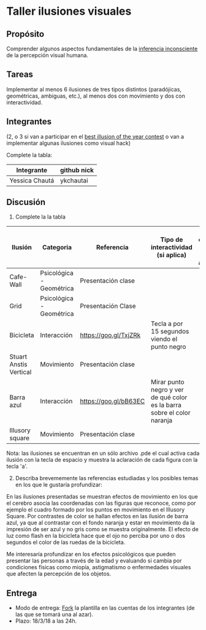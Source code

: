 # Taller ilusiones visuales

## Propósito

Comprender algunos aspectos fundamentales de la [inferencia inconsciente](https://github.com/VisualComputing/Cognitive) de la percepción visual humana.

## Tareas

Implementar al menos 6 ilusiones de tres tipos distintos (paradójicas, geométricas, ambiguas, etc.), al menos dos con movimiento y dos con interactividad.

## Integrantes
(2, o 3 si van a participar en el [best illusion of the year contest](illusionoftheyear.com) o van a implementar algunas ilusiones como visual hack)

Complete la tabla:

|   Integrante   | github nick |
| -------------- |-------------|
| Yessica Chautá |  ykchautai  |

## Discusión

1. Complete la la tabla

| Ilusión | Categoria | Referencia | Tipo de interactividad (si aplica) | URL código base (si aplica) |
|---------|-----------|------------|------------------------------------|-----------------------------|
| Cafe-Wall | Psicológica - Geométrica | Presentación clase |                                    |                             |
| Grid | Psicológica - Geométrica | Presentación Clase           |                                    |                             |
| Bicicleta | Interacción          | https://goo.gl/TxjZRk           |  Tecla a por 15 segundos viendo el punto negro                                 |                             |
| Stuart Anstis Vertical | Movimiento          | Presentación clase           |                                    |                             |
| Barra azul | Interacción | https://goo.gl/bB63EC           |  Mirar punto negro y ver de qué color es la barra sobre el color naranja                                  |                             |
| Illusory square | Movimiento          | Presentación clase           |                                    |                             |

Nota: las ilusiones se encuentran en un sólo archivo .pde el cual activa cada ilusión con la tecla de espacio y muestra la aclaración de cada figura con la tecla 'a'.

2. Describa brevememente las referencias estudiadas y los posibles temas en los que le gustaría profundizar:

En las ilusiones presentadas se muestran efectos de movimiento en los que el cerebro asocia las coordenadas con las figuras que reconoce, como por ejemplo el cuadro formado por los puntos en movimiento en el Illusory Square. Por contrastes de color se hallan efectos en las ilusión de barra azul, ya que al contrastar con el fondo naranja y estar en movimiento da la impresión de ser azul y no gris como se muestra originalmente. El efecto de luz como flash en la bicicleta hace que el ojo no perciba por uno o dos segundos el color de las ruedas de la bicicleta.

Me interesaría profundizar en los efectos psicológicos que pueden presentar las personas a través de la edad y evaluando si cambia por condiciones físicas como miopía, astigmatismo o enfermedades visuales que afecten la percepción de los objetos.

## Entrega

* Modo de entrega: [Fork](https://help.github.com/articles/fork-a-repo/) la plantilla en las cuentas de los integrantes (de las que se tomará una al azar).
* Plazo: 18/3/18 a las 24h.
